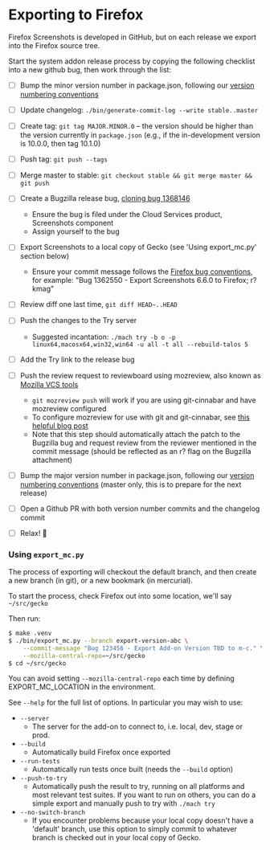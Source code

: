 # Exporting to Firefox

Firefox Screenshots is developed in GitHub, but on each release we export into the Firefox
source tree.

Start the system addon release process by copying the following checklist into a new github bug, then work through the list:

- [ ] Bump the minor version number in package.json, following our [version numbering conventions](https://github.com/mozilla-services/screenshots/issues/2647)
- [ ] Update changelog: `./bin/generate-commit-log --write stable..master`
- [ ] Create tag: `git tag MAJOR.MINOR.0` – the version should be higher than the version currently in `package.json` (e.g., if the in-development version is 10.0.0, then tag 10.1.0)
- [ ] Push tag: `git push --tags`
- [ ] Merge master to stable: `git checkout stable && git merge master && git push`
- [ ] Create a Bugzilla release bug, [cloning bug 1368146](https://bugzilla.mozilla.org/enter_bug.cgi?format=__default__&product=Cloud%20Services&cloned_bug_id=1368146)
  - Ensure the bug is filed under the Cloud Services product, Screenshots component
  - Assign yourself to the bug
- [ ] Export Screenshots to a local copy of Gecko (see 'Using export_mc.py' section below)
  - Ensure your commit message follows the [Firefox bug conventions](https://mdn.io/Committing_Rules_and_Responsibilities), for example: "Bug 1362550 - Export Screenshots 6.6.0 to Firefox; r?kmag"
- [ ] Review diff one last time, `git diff HEAD~..HEAD`
- [ ] Push the changes to the Try server
  - Suggested incantation: `./mach try -b o -p linux64,macosx64,win32,win64 -u all -t all --rebuild-talos 5`
- [ ] Add the Try link to the release bug
- [ ] Push the review request to reviewboard using mozreview, also known as [Mozilla VCS tools](https://mozilla-version-control-tools.readthedocs.io/en/latest/)
  - `git mozreview push` will work if you are using git-cinnabar and have mozreview configured
  - To configure mozreview for use with git and git-cinnabar, see [this helpful blog post](https://sny.no/2016/03/geckogit)
  - Note that this step should automatically attach the patch to the Bugzilla bug and request review from the reviewer mentioned in the commit message (should be reflected as an r? flag on the Bugzilla attachment)
- [ ] Bump the major version number in package.json, following our [version numbering conventions](https://github.com/mozilla-services/screenshots/issues/2647) (master only, this is to prepare for the next release)
- [ ] Open a Github PR with both version number commits and the changelog commit
- [ ] Relax! :beers:


### Using `export_mc.py`
The process of exporting will checkout the default branch, and then create a new
branch (in git), or a new bookmark (in mercurial).

To start the process, check Firefox out into some location, we'll say `~/src/gecko`

Then run:

```sh
$ make .venv
$ ./bin/export_mc.py --branch export-version-abc \
    --commit-message "Bug 123456 - Export Add-on Version TBD to m-c." \
    --mozilla-central-repo=~/src/gecko
$ cd ~/src/gecko
```

You can avoid setting `--mozilla-central-repo` each time by defining
EXPORT_MC_LOCATION in the environment.

See `--help` for the full list of options. In particular you may wish to use:

* `--server`
  * The server for the add-on to connect to, i.e. local, dev, stage or prod.
* `--build`
  * Automatically build Firefox once exported
* `--run-tests`
  * Automatically run tests once built (needs the `--build` option)
* `--push-to-try`
  * Automatically push the result to try, running on all platforms and most
  relevant test suites. If you want to run on others, you can do a simple export
  and manually push to try with `./mach try`
* `--no-switch-branch`
  * If you encounter problems because your local copy doesn't have a 'default'
    branch, use this option to simply commit to whatever branch is checked out
    in your local copy of Gecko.
